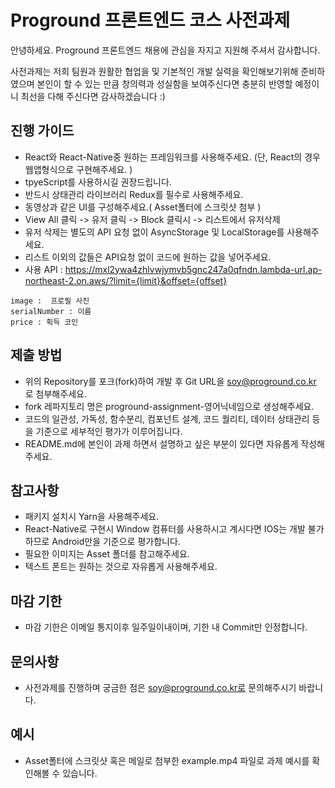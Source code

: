 # Proground 프론트엔드 코스 사전과제

안녕하세요. Proground 프론트엔드 채용에 관심을 자지고 지원해 주셔서 감사합니다.

사전과제는 저희 팀원과 원활한 협업을 및 기본적인 개발 실력을 확인해보기위해 준비하였으며 
본인이 할 수 있는 만큼 창의력과 성실함을 보여주신다면 충분히 반영할 예정이니 최선을 다해 주신다면 감사하겠습니다 :)


## 진행 가이드
- React와 React-Native중 원하는 프레임워크를 사용해주세요. (단, React의 경우 웹앱형식으로 구현해주세요. )
- tpyeScript를 사용하시길 권장드립니다.
- 반드시 상태관리 라이브러리 Redux를 필수로 사용해주세요.
- 동영상과 같은 UI를 구성해주세요.( Asset폴터에 스크릿샷 첨부 )
- View All 클릭  ->  유저 클릭  ->   Block 클릭시 ->  리스트에서 유저삭제
- 유저 삭제는 별도의 API 요청 없이 AsyncStorage 및 LocalStorage를 사용해주세요.
- 리스트 이외의 값들은 API요청 없이 코드에 원하는 값을 넣어주세요.
- 사용 API : https://mxl2ywa4zhlvwjymvb5gnc247a0qfndn.lambda-url.ap-northeast-2.on.aws/?limit={limit}&offset={offset}

```
image :  프로필 사진
serialNumber : 이름
price : 획득 코인
```

## 제출 방법
- 위의 Repository를 포크(fork)하여 개발 후 Git URL을 soy@proground.co.kr 로 첨부해주세요.
- fork 레파지토리 명은 proground-assignment-영어닉네임으로 생성해주세요.
- 코드의 일관성, 가독성, 함수분리, 컴포넌트 설계, 코드 퀄리티, 데이터 상태관리 등을 기준으로 세부적인 평가가 이루어집니다.
- README.md에 본인이 과제 하면서 설명하고 싶은 부분이 있다면 자유롭게 작성해주세요.



## 참고사항
 - 패키지 설치시 Yarn을 사용해주세요.
 - React-Native로 구현시 Window 컴퓨터를 사용하시고 계시다면 IOS는 개발 불가하므로 Android만을 기준으로 평가합니다.
 - 필요한 이미지는 Asset 폴더를 참고해주세요.
 - 텍스트 폰트는 원하는 것으로 자유롭게 사용해주세요.


## 마감 기한
- 마감 기한은 이메일 통지이후 일주일이내이며, 기한 내 Commit만 인정합니다.

## 문의사항
- 사전과제를 진행하며 궁금한 점은 soy@proground.co.kr로 문의해주시기 바랍니다.

## 예시 
- Asset폴터에 스크릿샷 혹은 메일로 첨부한 example.mp4 파일로 과제 예시를 확인해볼 수 있습니다.



